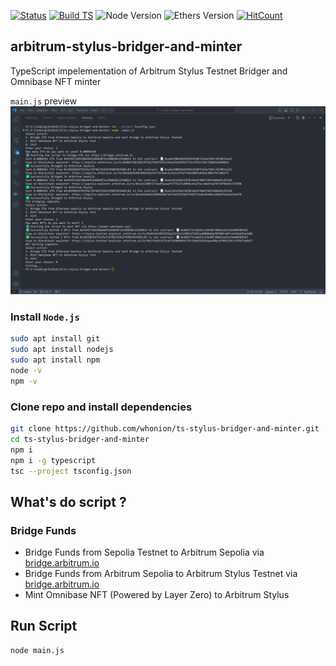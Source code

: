 [![Status](https://img.shields.io/badge/status-active-success.svg)](https://github.com/whonion/ts-stylus-bridger-and-minter/blob/main/) [![Build TS](https://github.com/whonion/ts-stylus-bridger-and-minter/actions/workflows/build.yml/badge.svg)](https://github.com/whonion/ts-stylus-bridger-and-minter/actions/workflows/test.yml) ![Node Version](https://img.shields.io/badge/Node.js-20.6.1-blue.svg) ![Ethers Version](https://img.shields.io/badge/ethers-5.7.2-red.svg) [![HitCount](https://hits.dwyl.com/whonion/ts-stylus-bridger-and-minter.svg)](https://hits.dwyl.com/whonion/ts-stylus-bridger-and-minter)</br>
## arbitrum-stylus-bridger-and-minter
TypeScript impelementation of Arbitrum Stylus Testnet Bridger and Omnibase NFT minter

`main.js` preview <br>![ts-stylus-bridger-and-minter](https://github.com/whonion/ts-stylus-bridger-and-minter/blob/main/.github/preview.png?raw=true)<br>

### Install `Node.js`
```sh
sudo apt install git
sudo apt install nodejs
sudo apt install npm
node -v
npm -v
```
### Clone repo and install dependencies
```sh
git clone https://github.com/whonion/ts-stylus-bridger-and-minter.git
cd ts-stylus-bridger-and-minter
npm i
npm i -g typescript
tsc --project tsconfig.json

```
## What's do script ?
### Bridge Funds
 - Bridge Funds from Sepolia Testnet to Arbitrum Sepolia via [bridge.arbitrum.io](https://bridge.arbitrum.io)
 - Bridge Funds from Arbitrum Sepolia to Arbitrum Stylus Testnet via [bridge.arbitrum.io](https://bridge.arbitrum.io)
 - Mint Omnibase NFT (Powered by Layer Zero) to Arbitrum Stylus
## Run Script
```sh
node main.js
```
